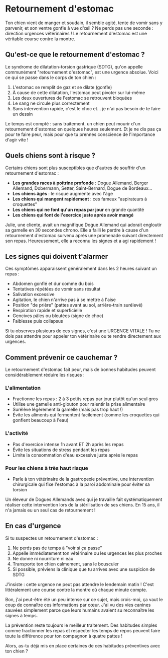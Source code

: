 # Retournement d'estomac

Ton chien vient de manger et soudain, il semble agité, tente de vomir sans y parvenir, et son ventre gonfle à vue d'œil ? Ne perds pas une seconde : direction urgences vétérinaires ! Le retournement d'estomac est une véritable course contre la montre.

## Qu'est-ce que le retournement d'estomac ?

Le syndrome de dilatation-torsion gastrique (SDTG), qu'on appelle communément "retournement d'estomac", est une urgence absolue. Voici ce qui se passe dans le corps de ton chien :

1. L'estomac se remplit de gaz et se dilate (gonfle)
2. À cause de cette dilatation, l'estomac peut pivoter sur lui-même
3. Les deux ouvertures de l'estomac se retrouvent bloquées
4. Le sang ne circule plus correctement
5. Sans intervention rapide, c'est le choc et... je n'ai pas besoin de te faire un dessin

Le temps est compté : sans traitement, un chien peut mourir d'un retournement d'estomac en quelques heures seulement. Et je ne dis pas ça pour te faire peur, mais pour que tu prennes conscience de l'importance d'agir vite !

## Quels chiens sont à risque ?

Certains chiens sont plus susceptibles que d'autres de souffrir d'un retournement d'estomac :

- **Les grandes races à poitrine profonde** : Dogue Allemand, Berger Allemand, Dobermann, Setter, Saint-Bernard, Dogue de Bordeaux...
- **Les chiens âgés** : le risque augmente avec l'âge
- **Les chiens qui mangent rapidement** : ces fameux "aspirateurs à croquettes"
- **Les chiens qui ne font qu'un repas par jour** en grande quantité
- **Les chiens qui font de l'exercice juste après avoir mangé**

Julie, une cliente, avait un magnifique Dogue Allemand qui adorait engloutir sa gamelle en 30 secondes chrono. Elle a failli le perdre à cause d'un retournement d'estomac survenu après une promenade suivant directement son repas. Heureusement, elle a reconnu les signes et a agi rapidement !

## Les signes qui doivent t'alarmer

Ces symptômes apparaissent généralement dans les 2 heures suivant un repas :

- Abdomen gonflé et dur comme du bois
- Tentatives répétées de vomir sans résultat
- Salivation excessive
- Agitation, le chien n'arrive pas à se mettre à l'aise
- Position "de prière" (pattes avant au sol, arrière-train surélevé)
- Respiration rapide et superficielle
- Gencives pâles ou bleutées (signe de choc)
- Faiblesse puis collapsus

Si tu observes plusieurs de ces signes, c'est une URGENCE VITALE ! Tu ne dois pas attendre pour appeler ton vétérinaire ou te rendre directement aux urgences.

## Comment prévenir ce cauchemar ?

Le retournement d'estomac fait peur, mais de bonnes habitudes peuvent considérablement réduire les risques :

### L'alimentation
- Fractionne les repas : 2 à 3 petits repas par jour plutôt qu'un seul gros
- Utilise une gamelle anti-glouton pour ralentir la prise alimentaire
- Surélève légèrement la gamelle (mais pas trop haut !)
- Évite les aliments qui fermentent facilement (comme les croquettes qui gonflent beaucoup à l'eau)

### L'activité
- Pas d'exercice intense 1h avant ET 2h après les repas
- Évite les situations de stress pendant les repas
- Limite la consommation d'eau excessive juste après le repas

### Pour les chiens à très haut risque
- Parle à ton vétérinaire de la gastropexie préventive, une intervention chirurgicale qui fixe l'estomac à la paroi abdominale pour éviter sa torsion

Un éleveur de Dogues Allemands avec qui je travaille fait systématiquement réaliser cette intervention lors de la stérilisation de ses chiens. En 15 ans, il n'a jamais eu un seul cas de retournement !

## En cas d'urgence

Si tu suspectes un retournement d'estomac :

1. Ne perds pas de temps à "voir si ça passe"
2. Appelle immédiatement ton vétérinaire ou les urgences les plus proches
3. Ne donne ni nourriture ni eau
4. Transporte ton chien calmement, sans le bousculer
5. Si possible, préviens la clinique que tu arrives avec une suspicion de SDTG

J'insiste : cette urgence ne peut pas attendre le lendemain matin ! C'est littéralement une course contre la montre où chaque minute compte.

Bon, j'ai peut-être été un peu intense sur ce sujet, mais crois-moi, ça vaut le coup de connaître ces informations par cœur. J'ai vu des vies canines sauvées simplement parce que leurs humains avaient su reconnaître les signes à temps.

La prévention reste toujours le meilleur traitement. Des habitudes simples comme fractionner les repas et respecter les temps de repos peuvent faire toute la différence pour ton compagnon à quatre pattes !

Alors, as-tu déjà mis en place certaines de ces habitudes préventives avec ton chien ? 